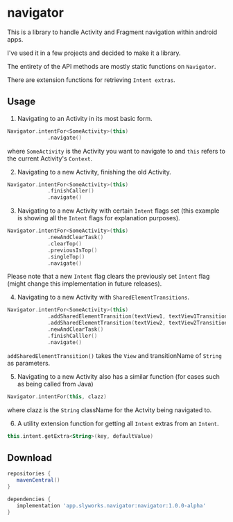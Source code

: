 # navigator
This is a library to handle Activity and Fragment navigation within android apps.

I've used it in a few projects and decided to make it a library.

The entirety of the API methods are mostly static functions on `Navigator`.

There are extension functions for retrieving `Intent extras`. 

Usage
-----
1. Navigating to an Activity in its most basic form.
  ```kotlin
  Navigator.intentFor<SomeActivity>(this)
               .navigate()
  ```
  where `SomeActivity` is the Activity you want to navigate to and `this` refers to the current Activity's `Context`.
  
  
  
2. Navigating to a new Activity, finishing the old Activity.
```kotlin
Navigator.intentFor<SomeActivity>(this)
             .finishCaller()
             .navigate()
```


3. Navigating to a new Activity with certain `Intent` flags set (this example is showing all the `Intent` flags for explanation purposes).
```kotlin
Navigator.intentFor<SomeActivity>(this)
             .newAndClearTask()
             .clearTop()
             .previousIsTop()
             .singleTop()
             .navigate()
```             
Please note that a new `Intent` flag clears the previously set `Intent` flag (might change this implementation in future releases).


4. Navigating to a new Activity with `SharedElementTransitions`.
```kotlin
Navigator.intentFor<SomeActivity>(this)
             .addSharedElementTransition(textView1, textView1TransitionName)
             .addSharedElementTransition(textView2, textView2TransitionName)
             .newAndClearTask()
             .finishCalller()
             .navigate()
 ```
 `addSharedElementTransition()` takes the `View` and transitionName of `String` as parameters.
 
 
 5. Navigating to a new Activity also has a similar function (for cases such as being called from Java)
 ``` kotlin
 Navigator.intentFor(this, clazz)
 ```
 where clazz is the `String` className for the Actvity being navigated to.
 

6. A utility extension function for getting all `Intent` extras from an `Intent`.
 ``` kotlin
 this.intent.getExtra<String>(key, defaultValue)
 ```


Download
--------

```groovy
repositories {
   mavenCentral()
}

dependencies {
   implementation 'app.slyworks.navigator:navigator:1.0.0-alpha'
}
```
